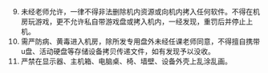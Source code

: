 9. 未经老师允许，一律不得非法删除机内资源或向机内拷入任何软件。不得在机房玩游戏，更不允许私自带游戏盘或拷入机内，一经发现，重罚后并停止上机。
10. 需严防病、黄毒进入机房，除所发专用盘外未经任课老师同意，不得擅自携带u盘、活动硬盘等存储设备拷贝传递文件，如有发现予以没收。
11. 严禁在显示器、主机箱、电脑桌、椅、墙壁、设备外壳上乱涂乱画。

